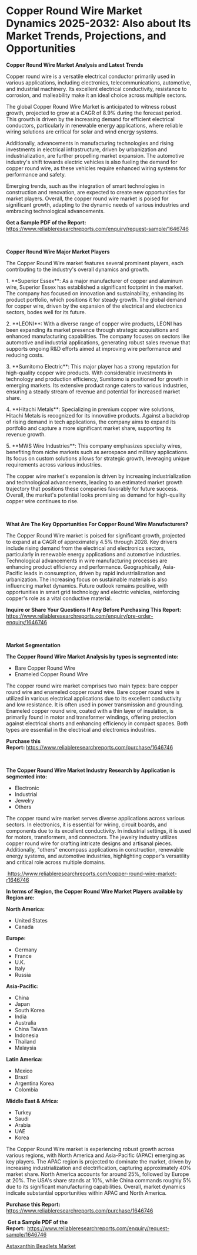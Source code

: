 <p><h1>Copper Round Wire Market Dynamics 2025-2032: Also about Its Market Trends, Projections, and Opportunities</h1></p><p><strong>Copper Round Wire Market Analysis and Latest Trends</strong></p>
<p><p>Copper round wire is a versatile electrical conductor primarily used in various applications, including electronics, telecommunications, automotive, and industrial machinery. Its excellent electrical conductivity, resistance to corrosion, and malleability make it an ideal choice across multiple sectors.</p><p>The global Copper Round Wire Market is anticipated to witness robust growth, projected to grow at a CAGR of 8.9% during the forecast period. This growth is driven by the increasing demand for efficient electrical conductors, particularly in renewable energy applications, where reliable wiring solutions are critical for solar and wind energy systems. </p><p>Additionally, advancements in manufacturing technologies and rising investments in electrical infrastructure, driven by urbanization and industrialization, are further propelling market expansion. The automotive industry's shift towards electric vehicles is also fueling the demand for copper round wire, as these vehicles require enhanced wiring systems for performance and safety. </p><p>Emerging trends, such as the integration of smart technologies in construction and renovation, are expected to create new opportunities for market players. Overall, the copper round wire market is poised for significant growth, adapting to the dynamic needs of various industries and embracing technological advancements.</p></p>
<p><strong>Get a Sample PDF of the Report:&nbsp;</strong> <a href="https://www.reliableresearchreports.com/enquiry/request-sample/1646746?utm_campaign=2271&utm_medium=2&utm_source=Github&utm_content=ia&utm_term=31012025&utm_id=copper-round-wire">https://www.reliableresearchreports.com/enquiry/request-sample/1646746</a></p>
<p>&nbsp;</p>
<p><strong>Copper Round Wire Major Market Players</strong></p>
<p><p>The Copper Round Wire market features several prominent players, each contributing to the industry's overall dynamics and growth. </p><p>1. **Superior Essex**: As a major manufacturer of copper and aluminum wire, Superior Essex has established a significant footprint in the market. The company has focused on innovation and sustainability, enhancing its product portfolio, which positions it for steady growth. The global demand for copper wire, driven by the expansion of the electrical and electronics sectors, bodes well for its future.</p><p>2. **LEONI**: With a diverse range of copper wire products, LEONI has been expanding its market presence through strategic acquisitions and enhanced manufacturing capabilities. The company focuses on sectors like automotive and industrial applications, generating robust sales revenue that supports ongoing R&D efforts aimed at improving wire performance and reducing costs.</p><p>3. **Sumitomo Electric**: This major player has a strong reputation for high-quality copper wire products. With considerable investments in technology and production efficiency, Sumitomo is positioned for growth in emerging markets. Its extensive product range caters to various industries, ensuring a steady stream of revenue and potential for increased market share.</p><p>4. **Hitachi Metals**: Specializing in premium copper wire solutions, Hitachi Metals is recognized for its innovative products. Against a backdrop of rising demand in tech applications, the company aims to expand its portfolio and capture a more significant market share, supporting its revenue growth.</p><p>5. **MWS Wire Industries**: This company emphasizes specialty wires, benefiting from niche markets such as aerospace and military applications. Its focus on custom solutions allows for strategic growth, leveraging unique requirements across various industries.</p><p>The copper wire market's expansion is driven by increasing industrialization and technological advancements, leading to an estimated market growth trajectory that positions these companies favorably for future success. Overall, the market's potential looks promising as demand for high-quality copper wire continues to rise.</p></p>
<p>&nbsp;</p>
<p><strong>What Are The Key Opportunities For Copper Round Wire Manufacturers?</strong></p>
<p><p>The Copper Round Wire market is poised for significant growth, projected to expand at a CAGR of approximately 4.5% through 2028. Key drivers include rising demand from the electrical and electronics sectors, particularly in renewable energy applications and automotive industries. Technological advancements in wire manufacturing processes are enhancing product efficiency and performance. Geographically, Asia-Pacific leads in consumption, driven by rapid industrialization and urbanization. The increasing focus on sustainable materials is also influencing market dynamics. Future outlook remains positive, with opportunities in smart grid technology and electric vehicles, reinforcing copper's role as a vital conductive material.</p></p>
<p><strong>Inquire or Share Your Questions If Any Before Purchasing This Report:</strong> <a href="https://www.reliableresearchreports.com/enquiry/pre-order-enquiry/1646746?utm_campaign=2271&utm_medium=2&utm_source=Github&utm_content=ia&utm_term=31012025&utm_id=copper-round-wire">https://www.reliableresearchreports.com/enquiry/pre-order-enquiry/1646746</a></p>
<p>&nbsp;</p>
<p><strong>Market Segmentation</strong></p>
<p><strong>The Copper Round Wire Market Analysis by types is segmented into:</strong></p>
<p><ul><li>Bare Copper Round Wire</li><li>Enameled Copper Round Wire</li></ul></p>
<p><p>The copper round wire market comprises two main types: bare copper round wire and enameled copper round wire. Bare copper round wire is utilized in various electrical applications due to its excellent conductivity and low resistance. It is often used in power transmission and grounding. Enameled copper round wire, coated with a thin layer of insulation, is primarily found in motor and transformer windings, offering protection against electrical shorts and enhancing efficiency in compact spaces. Both types are essential in the electrical and electronics industries.</p></p>
<p><strong>Purchase this Report:&nbsp;</strong><a href="https://www.reliableresearchreports.com/purchase/1646746?utm_campaign=2271&utm_medium=2&utm_source=Github&utm_content=ia&utm_term=31012025&utm_id=copper-round-wire">https://www.reliableresearchreports.com/purchase/1646746</a></p>
<p>&nbsp;</p>
<p><strong>The Copper Round Wire Market Industry Research by Application is segmented into:</strong></p>
<p><ul><li>Electronic</li><li>Industrial</li><li>Jewelry</li><li>Others</li></ul></p>
<p><p>The copper round wire market serves diverse applications across various sectors. In electronics, it is essential for wiring, circuit boards, and components due to its excellent conductivity. In industrial settings, it is used for motors, transformers, and connectors. The jewelry industry utilizes copper round wire for crafting intricate designs and artisanal pieces. Additionally, "others" encompass applications in construction, renewable energy systems, and automotive industries, highlighting copper's versatility and critical role across multiple domains.</p></p>
<p><a href="https://www.reliableresearchreports.com/copper-round-wire-market-r1646746?utm_campaign=2271&utm_medium=2&utm_source=Github&utm_content=ia&utm_term=31012025&utm_id=copper-round-wire">&nbsp;https://www.reliableresearchreports.com/copper-round-wire-market-r1646746</a></p>
<p><strong>In terms of Region, the Copper Round Wire Market Players available by Region are:</strong></p>
<p>
    <p> <strong> North America: </strong>
        <ul>
            <li>United States</li>
            <li>Canada</li>
        </ul>
        </p> 
    <p> <strong> Europe: </strong>
        <ul>
            <li>Germany</li>
            <li>France</li>
            <li>U.K.</li>
            <li>Italy</li>
            <li>Russia</li>
        </ul>
        </p> 
    <p> <strong> Asia-Pacific: </strong>
        <ul>
            <li>China</li>
            <li>Japan</li>
            <li>South Korea</li>
            <li>India</li>
            <li>Australia</li>
            <li>China Taiwan</li>
            <li>Indonesia</li>
            <li>Thailand</li>
            <li>Malaysia</li>
        </ul>
        </p> 
    <p> <strong> Latin America: </strong>
        <ul>
            <li>Mexico</li>
            <li>Brazil</li>
            <li>Argentina Korea</li>
            <li>Colombia</li>
        </ul>
        </p> 
    <p> <strong> Middle East & Africa: </strong>
        <ul>
            <li>Turkey</li>
            <li>Saudi</li>
            <li>Arabia</li>
            <li>UAE</li>
            <li>Korea</li>
        </ul>
    </p>
    </p>
<p><p>The Copper Round Wire market is experiencing robust growth across various regions, with North America and Asia-Pacific (APAC) emerging as key players. The APAC region is projected to dominate the market, driven by increasing industrialization and electrification, capturing approximately 40% market share. North America accounts for around 25%, followed by Europe at 20%. The USA's share stands at 10%, while China commands roughly 5% due to its significant manufacturing capabilities. Overall, market dynamics indicate substantial opportunities within APAC and North America.</p></p>
<p><strong>Purchase this Report: </strong><a href="https://www.reliableresearchreports.com/purchase/1646746?utm_campaign=2271&utm_medium=2&utm_source=Github&utm_content=ia&utm_term=31012025&utm_id=copper-round-wire">https://www.reliableresearchreports.com/purchase/1646746</a></p>
<p>&nbsp;<strong>Get a Sample PDF of the Report:&nbsp;&nbsp;</strong><a href="https://www.reliableresearchreports.com/enquiry/request-sample/1646746?utm_campaign=2271&utm_medium=2&utm_source=Github&utm_content=ia&utm_term=31012025&utm_id=copper-round-wire">https://www.reliableresearchreports.com/enquiry/request-sample/1646746</a></p>
<p><strong></strong></p>
<p><p><a href="https://github.com/hammelximalschid/Market-Research-Report-List-1/blob/main/astaxanthin-beadlets-market.md?utm_campaign=2271&utm_medium=2&utm_source=Github&utm_content=ia&utm_term=31012025&utm_id=copper-round-wire">Astaxanthin Beadlets Market</a></p></p>